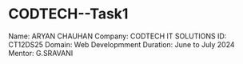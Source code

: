 # CODTECH--Task1

Name: ARYAN CHAUHAN
Company: CODTECH IT SOLUTIONS
ID: CT12DS25
Domain: Web Developmment
Duration: June to July 2024
Mentor: G.SRAVANI

